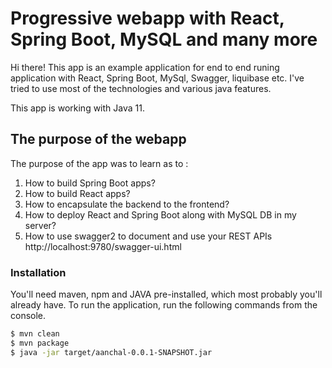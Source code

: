# Progressive webapp with React, Spring Boot, MySQL and many more

Hi there! This app is an example application for end to end runing application with React, Spring Boot, MySql, Swagger, liquibase etc.
I've tried to use most of the technologies and various java features.

This app is working with Java 11.

## The purpose of the webapp

The purpose of the app was to learn as to : 

 1. How to build Spring Boot apps?
 2. How to build React apps?
 3. How to encapsulate the backend to the frontend?
 4. How to deploy React and Spring Boot along with MySQL DB in my server?
 5. How to use swagger2 to document and use your REST APIs
    http://localhost:9780/swagger-ui.html

### Installation

You'll need maven, npm and JAVA pre-installed, which most probably you'll already have.  To run the application, run the following commands from the console.

```sh
$ mvn clean
$ mvn package
$ java -jar target/aanchal-0.0.1-SNAPSHOT.jar
```
